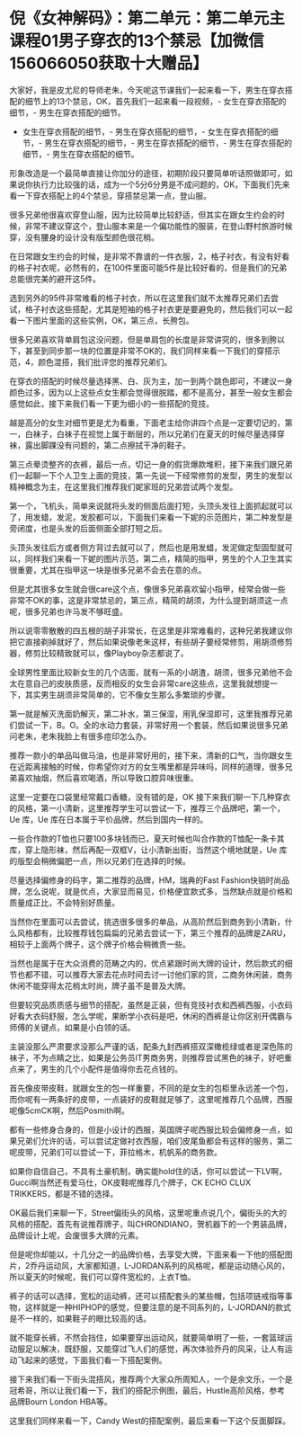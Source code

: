 # 倪《女神解码》：第二单元：第二单元主课程01男子穿衣的13个禁忌【加微信156066050获取十大赠品】

大家好，我是皮尤尼的导师老朱，今天呢这节课我们一起来看一下，男生在穿衣搭配的细节上的13个禁忌，OK，首先我们一起来看一段视频，- 女生在穿衣搭配的细节，- 男生在穿衣搭配的细节。

- 女生在穿衣搭配的细节，- 男生在穿衣搭配的细节，- 女生在穿衣搭配的细节，- 男生在穿衣搭配的细节，- 男生在穿衣搭配的细节，- 男生在穿衣搭配的细节，- 男生在穿衣搭配的细节。

形象改造是一个最简单直接让你加分的途径，初期阶段只要简单听话照做即可，如果说你执行力比较强的话，成为一个5分6分男是不成问题的，OK，下面我们先来看一下穿衣搭配上的4个禁忌，穿搭禁忌第一点，登山服。

很多兄弟他很喜欢穿登山服，因为比较简单比较舒适，但其实在跟女生约会的时候，非常不建议穿这个，登山服本来是一个偏功能性的服装，在登山野村旅游时候穿，没有腰身的设计没有版型颜色很花梢。

在日常跟女生约会的时候，是非常不靠谱的一件衣服，2，格子衬衣，有没有好看的格子衬衣呢，必然有的，在100件里面可能5件是比较好看的，但是我们的兄弟总能很完美的避开这5件。

选到另外的95件非常难看的格子衬衣，所以在这里我们就不太推荐兄弟们去尝试，格子衬衣这些搭配，尤其是短袖的格子衬衣更是要避免的，然后我们可以一起看一下图片里面的这些实例，OK，第三点，长胯包。

很多兄弟喜欢背单肩包这没问题，但是单肩包的长度是非常讲究的，很多到胯以下，甚至到同步那一块的位置是非常不OK的，我们同样来看一下我们的穿搭示范，4，颜色混搭，我们批评您的推荐兄弟们。

在穿衣的搭配的时候尽量选择黑、白、灰为主，加一到两个跳色即可，不建议一身颜色过多，因为以上这些点女生都会觉得很脱踏，都不是高分，甚至一般女生都会感觉如此，接下来我们看一下更为细小的一些搭配的竞技。

越是高分的女生对细节更是尤为看重，下面老主给你讲四个点是一定要切记的，第一，白袜子，白袜子在视觉上属于断层的，所以兄弟们在夏天的时候尽量选择穿袜，露出脚踝没有问题的，第二点擦拭干净的鞋子。

第三点晕烫整齐的衣裤，最后一点，切记一身的假货爆款堆积，接下来我们跟兄弟们一起聊一下个人卫生上面的竞技，第一先说一下经常修剪的发型，男生的发型以精神概念为主，在这里我们推荐我们妮家班的兄弟尝试两个发型。

第一个，飞机头，简单来说就将头发的侧面后面打短，头顶头发往上面抓起就可以了，用发蜡，发泥，发胶都可以，下面我们来看一下妮的示范图片，第二种发型是旁闭度，也是头发的后面侧面全部打短之后。

头顶头发往后方或者侧方背过去就可以了，然后也是用发蜡，发泥做定型固型就可以，同样我们来看一下妮的图片示范，第二点，精简的指甲，男生的个人卫生其实很重要，尤其在指甲这一块是很多兄弟不会去在意的点。

但是尤其很多女生就会很care这个点，像很多兄弟喜欢留小指甲，经常会做一些非常不OK的事，这是非常禁忌的，第三点，精简的胡须，为什么提到胡须这一点呢，很多兄弟也许马发不够旺盛。

所以说零零散散的四五根的胡子非常长，在这里是非常难看的，这种兄弟我建议你把它直接剃掉就好了，然后如果说像老朱这样，有些胡子要经常修剪，用胡须修剪器，修剪比较精致就可以，像Playboy杂志都说了。

全球男性里面比较新女生的几个店面，就有一系的小胡渣，胡须，很多兄弟他不会太在意自己的皮肤质感，反而相反的女生会非常care这些点，这里我就想提一下，其实男生胡须非常简单的，它不像女生那么多繁琐的步骤。

第一就是解灭洗面奶解灭，第二补水，第三保湿，用乳保湿即可，这里我推荐兄弟们尝试一下，B。O。全的水动力套装，非常好用一个套装，然后如果说很多兄弟问老朱，老朱我脸上有很多痘印怎么办。

推荐一款小的单品叫做马油，也是非常好用的，接下来，清新的口气，当你跟女生在近距离接触的时候，你希望你对方的女生嘴里都是异味吗，同样的道理，很多兄弟喜欢抽烟，然后喜欢喝酒，所以导致口腔异味很重。

这里一定要在口袋里经常戴口香糖，没有错的是，OK 接下来我们聊一下几种穿衣的风格，第一小清新，这里推荐学生可以尝试一下，推荐三个品牌吧，第一个，Ue 库，Ue 库在日本属于平价品牌，然后到国内一样的。

一些合作款的T恤也只要100多块钱而已，夏天时候也叫合作款的T恤配一条卡其库，穿上隐形袜，然后再配一双框V，让小清新出街，当然这个境地就是，Ue 库的版型会稍微偏肥一点，所以兄弟们在选择的时候。

尽量选择偏修身的码字，第二推荐的品牌，HM，瑞典的Fast Fashion快销时尚品牌，怎么说呢，就是优点，大家显而易见，价格便宜款式多，当然缺点就是价格和质量成正比，不会特别好质量。

当然你在里面可以去尝试，挑选很多很多的单品，从高阶然后到商务到小清新，什么风格都有，比较推荐钱包扁扁的兄弟去尝试一下，第三个推荐的品牌是ZARU，相较于上面两个牌子，这个牌子价格会稍微贵一些。

当然也是属于在大众消费的范畴之内的，优点紧跟时尚大牌的设计，然后款式的细节也都不错，可以推荐大家去花点时间去讨一讨他们家的货，二商务休闲装，商务休闲不能穿得太花梢太时尚，牌子虽不是普及大牌。

但要较究品质质感与细节的搭配，虽然是正装，但有竞技衬衣和西裤西服，小衣码好看大衣码舒服，怎么学呢，果断学小衣码是吧，休闲的西裤是让你区别开偶霸与师傅的关键点，如果是小白领的话。

主装没那么严肃要求没那么严谨的话，配条九封西裤搭双深橄榄绿或者是深色陈的袜子，不为点睛之比，如果是公务员IT男商务男，则推荐尝试黑色的袜子，好吧重点来了，男生的几个小配件是值得你去花点钱的。

首先像皮带皮鞋，就跟女生的包一样重要，不同的是女生的包柜里永远差一个包，而你呢有一两条好的皮带，一点装好的皮鞋就足够了，这里呢推荐几个品牌，西服呢像5cmCK啊，然后Posmith啊。

都有一些修身合身的，但是小设计的西服，英国牌子呢西服比较会偏修身一点，如果兄弟们允许的话，可以尝试定做衬衣西服，咱们皮尾鱼都会有这样的服务，第二呢皮带，兄弟们可以尝试一下，菲拉格木，机帆系的商务款。

如果你自信自己，不具有土豪机制，确实能hold住的话，你可以尝试一下LV啊，Gucci啊当然还有爱马仕，OK皮鞋呢推荐几个牌子，CK ECHO CLUX TRIKKERS，都是不错的选择。

OK最后我们来聊一下，Street偏街头的风格，这里呢重点说几个，偏街头的大的风格的搭配，首先有说推荐牌子，叫CHRONDIANO，贺机器下的一个男装品牌，品牌设计上呢，会废很多大牌的元素。

但是呢你却能以，十几分之一的品牌价格，去享受大牌，下面来看一下他的搭配图片，2乔丹运动风，大家都知道，L-JORDAN系列的风格呢，都是运动随心风的，所以夏天的时候呢，我们可以穿件宽松的，上衣T恤。

裤子的话可以选择，宽松的运动裤，还可以搭配套头的某些帽，包括项链戒指等事物，这样就是一种HIPHOP的感觉，但要注意的是不同系列的，L-JORDAN的款式是不一样的，如果鞋子的眼比较高的话。

就不能穿长裤，不然会挡住，如果要穿出运动风，就要简单明了一些，一套篮球运动服足以解决，既舒服，又能穿过飞人们的感觉，再次体验乔丹的风采，让人有运动飞起来的感觉，下面我们看一下搭配案例。

接下来我们看一下街头混搭风，推荐两个大家众所周知人，一个是余文乐，一个是冠希哥，所以让我们看一下，我们的搭配示例图，最后，Hustle高阶风格，参考品牌Bourn London HBA等。

这里我们同样来看一下，Candy West的搭配案例，最后来看一下这个反面脚踩。